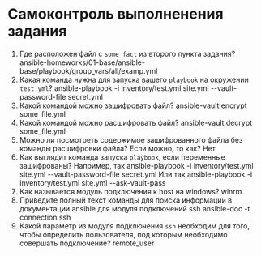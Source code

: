 # Самоконтроль выполненения задания

1. Где расположен файл с `some_fact` из второго пункта задания?
    ansible-homeworks/01-base/ansible-base/playbook/group_vars/all/examp.yml
2. Какая команда нужна для запуска вашего `playbook` на окружении `test.yml`?
    ansible-playbook -i inventory/test.yml site.yml --vault-password-file secret.yml
3. Какой командой можно зашифровать файл?
    ansible-vault encrypt some_file.yml
4. Какой командой можно расшифровать файл?
    ansible-vault decrypt some_file.yml
5. Можно ли посмотреть содержимое зашифрованного файла без команды расшифровки файла? Если можно, то как?
    Нет
6. Как выглядит команда запуска `playbook`, если переменные зашифрованы?
    Например, так ansible-playbook -i inventory/test.yml site.yml --vault-password-file secret.yml
    Или так ansible-playbook -i inventory/test.yml site.yml --ask-vault-pass
7. Как называется модуль подключения к host на windows?
    winrm
8. Приведите полный текст команды для поиска информации в документации ansible для модуля подключений ssh
    ansible-doc -t connection ssh
9. Какой параметр из модуля подключения `ssh` необходим для того, чтобы определить пользователя, под которым необходимо совершать подключение?
    remote_user
